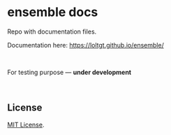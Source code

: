 # ensemble docs

Repo with documentation files.

Documentation here: https://loltgt.github.io/ensemble/


 

For testing purpose — **under development**

 

## License

[MIT License](LICENSE).
